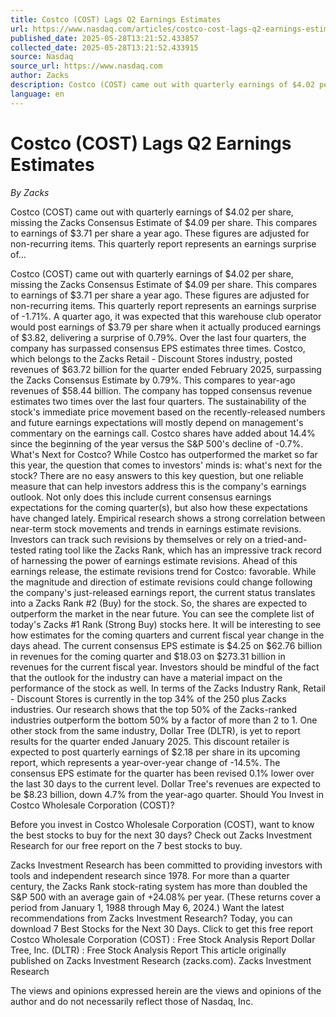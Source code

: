 ```yaml
---
title: Costco (COST) Lags Q2 Earnings Estimates
url: https://www.nasdaq.com/articles/costco-cost-lags-q2-earnings-estimates
published_date: 2025-05-28T13:21:52.433857
collected_date: 2025-05-28T13:21:52.433915
source: Nasdaq
source_url: https://www.nasdaq.com
author: Zacks
description: Costco (COST) came out with quarterly earnings of $4.02 per share, missing the Zacks Consensus Estimate of $4.09 per share. This compares to earnings of $3.71 per share a year ago. These figures are adjusted for non-recurring items. This quarterly report represents an earnings surprise of...
language: en
---
```


# Costco (COST) Lags Q2 Earnings Estimates

*By Zacks*

Costco (COST) came out with quarterly earnings of $4.02 per share, missing the Zacks Consensus Estimate of $4.09 per share. This compares to earnings of $3.71 per share a year ago. These figures are adjusted for non-recurring items. This quarterly report represents an earnings surprise of...

Costco (COST) came out with quarterly earnings of $4.02 per share, missing the Zacks Consensus Estimate of $4.09 per share. This compares to earnings of $3.71 per share a year ago. These figures are adjusted for non-recurring items. This quarterly report represents an earnings surprise of -1.71%. A quarter ago, it was expected that this warehouse club operator would post earnings of $3.79 per share when it actually produced earnings of $3.82, delivering a surprise of 0.79%. 
 Over the last four quarters, the company has surpassed consensus EPS estimates three times. Costco, which belongs to the Zacks Retail - Discount Stores industry, posted revenues of $63.72 billion for the quarter ended February 2025, surpassing the Zacks Consensus Estimate by 0.79%. This compares to year-ago revenues of $58.44 billion. The company has topped consensus revenue estimates two times over the last four quarters. The sustainability of the stock's immediate price movement based on the recently-released numbers and future earnings expectations will mostly depend on management's commentary on the earnings call. Costco shares have added about 14.4% since the beginning of the year versus the S&amp;P 500's decline of -0.7%. What's Next for Costco? While Costco has outperformed the market so far this year, the question that comes to investors' minds is: what's next for the stock? 
 There are no easy answers to this key question, but one reliable measure that can help investors address this is the company's earnings outlook. Not only does this include current consensus earnings expectations for the coming quarter(s), but also how these expectations have changed lately. Empirical research shows a strong correlation between near-term stock movements and trends in earnings estimate revisions. Investors can track such revisions by themselves or rely on a tried-and-tested rating tool like the Zacks Rank, which has an impressive track record of harnessing the power of earnings estimate revisions. Ahead of this earnings release, the estimate revisions trend for Costco: favorable. While the magnitude and direction of estimate revisions could change following the company's just-released earnings report, the current status translates into a Zacks Rank #2 (Buy) for the stock. So, the shares are expected to outperform the market in the near future. You can see the complete list of today's Zacks #1 Rank (Strong Buy) stocks here. It will be interesting to see how estimates for the coming quarters and current fiscal year change in the days ahead. The current consensus EPS estimate is $4.25 on $62.76 billion in revenues for the coming quarter and $18.03 on $273.31 billion in revenues for the current fiscal year. Investors should be mindful of the fact that the outlook for the industry can have a material impact on the performance of the stock as well. In terms of the Zacks Industry Rank, Retail - Discount Stores is currently in the top 34% of the 250 plus Zacks industries. Our research shows that the top 50% of the Zacks-ranked industries outperform the bottom 50% by a factor of more than 2 to 1. 
 One other stock from the same industry, Dollar Tree (DLTR), is yet to report results for the quarter ended January 2025. This discount retailer is expected to post quarterly earnings of $2.18 per share in its upcoming report, which represents a year-over-year change of -14.5%. The consensus EPS estimate for the quarter has been revised 0.1% lower over the last 30 days to the current level. Dollar Tree's revenues are expected to be $8.23 billion, down 4.7% from the year-ago quarter. 
 Should You Invest in Costco Wholesale Corporation (COST)? 
 
 Before you invest in Costco Wholesale Corporation (COST), want to know the best stocks to buy for the next 30 days? Check out Zacks Investment Research for our free report on the 7 best stocks to buy. 
 
 Zacks Investment Research has been committed to providing investors with tools and independent research since 1978. For more than a quarter century, the Zacks Rank stock-rating system has more than doubled the S&amp;P 500 with an average gain of +24.08% per year. (These returns cover a period from January 1, 1988 through May 6, 2024.) 
 Want the latest recommendations from Zacks Investment Research? Today, you can download 7 Best Stocks for the Next 30 Days. Click to get this free report Costco Wholesale Corporation (COST) : Free Stock Analysis Report Dollar Tree, Inc. (DLTR) : Free Stock Analysis Report This article originally published on Zacks Investment Research (zacks.com). Zacks Investment Research

The views and opinions expressed herein are the views and opinions of the author and do not necessarily reflect those of Nasdaq, Inc.